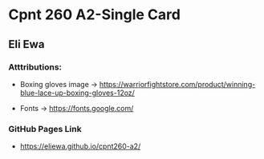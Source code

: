 # Cpnt 260 A2-Single Card

## Eli Ewa

### Atttributions:

- Boxing gloves image -> https://warriorfightstore.com/product/winning-blue-lace-up-boxing-gloves-12oz/

- Fonts -> https://fonts.google.com/

### GitHub Pages Link

- https://eliewa.github.io/cpnt260-a2/
